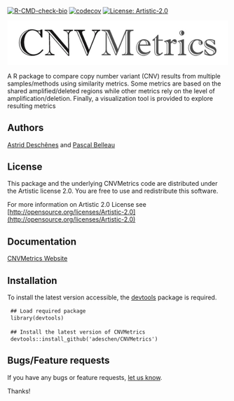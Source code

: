 <!-- badges: start -->
[![R-CMD-check-bio](https://github.com/adeschen/CNVMetrics/workflows/R-CMD-check-bioc/badge.svg)](https://github.com/adeschen/CNVMetrics/actions)
[![codecov](https://codecov.io/gh/adeschen/CNVMetrics/branch/master/graph/badge.svg)](https://codecov.io/gh/adeschen/CNVMetrics)
[![License: Artistic-2.0](https://img.shields.io/badge/License-Artistic%202.0-0298c3.svg)](https://opensource.org/licenses/Artistic-2.0)
<!-- badges: end -->

<p align="center">
<img src="man/figures/CNVMetrics_text.jpg" alt="CNVMetrics">
</p>


A R package to compare copy number variant (CNV) results from multiple samples/methods using similarity metrics. Some metrics are based on the 
shared amplified/deleted regions while other metrics rely on the level of amplification/deletion. Finally, a visualization tool is provided to explore resulting metrics


## Authors ##

[Astrid Desch&ecirc;nes](http://ca.linkedin.com/in/astriddeschenes "Astrid Desch&ecirc;nes") and
[Pascal Belleau](http://ca.linkedin.com/in/pascalbelleau "Pascal Belleau")


## License ##

This package and the underlying CNVMetrics code are distributed under 
the Artistic license 2.0. You are free to use and redistribute this software. 

For more information on Artistic 2.0 License see
[http://opensource.org/licenses/Artistic-2.0](http://opensource.org/licenses/Artistic-2.0)

## Documentation ##

[CNVMetrics Website](https://adeschen.github.io/CNVMetrics/)

## Installation ##

To install the latest version accessible, the  [devtools](https://cran.r-project.org/web/packages/devtools/index.html) package 
is required.

     ## Load required package
     library(devtools)

     ## Install the latest version of CNVMetrics
     devtools::install_github('adeschen/CNVMetrics')

## Bugs/Feature requests ##

If you have any bugs or feature requests, 
[let us know](https://github.com/adeschen/CNVMetrics/issues). 

Thanks!
